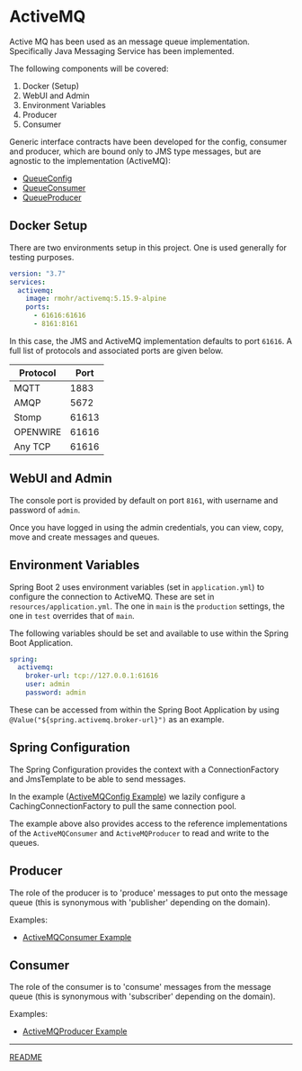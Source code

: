 # ActiveMQ

Active MQ has been used as an message queue implementation. Specifically Java Messaging Service has been
implemented.

The following components will be covered:

 1. Docker (Setup)
 2. WebUI and Admin
 3. Environment Variables
 4. Producer
 5. Consumer
 
 Generic interface contracts have been developed for the config, consumer and producer, which are bound only to
 JMS type messages, but are agnostic to the implementation (ActiveMQ):
 - [QueueConfig](../../src/main/java/com/roboautomator/component/config/message/QueueConfig.java)
 - [QueueConsumer](../../src/main/java/com/roboautomator/component/config/message/QueueConsumer.java)
 - [QueueProducer](../../src/main/java/com/roboautomator/component/config/message/QueueProducer.java)
 
 ## Docker Setup
 
 There are two environments setup in this project. One is used generally for testing purposes.
 
```yaml
version: "3.7"
services:
  activemq:
    image: rmohr/activemq:5.15.9-alpine
    ports:
      - 61616:61616
      - 8161:8161
```

In this case, the JMS and ActiveMQ implementation defaults to port `61616`. A full list of protocols and associated 
ports are given below.

| Protocol | Port     |
|----------|----------|
| MQTT     | 1883     |
| AMQP     | 5672     |
| Stomp    | 61613    |
| OPENWIRE | 61616    |
| Any TCP  | 61616    |

## WebUI and Admin

The console port is provided by default on port `8161`, with username and password of `admin`.

Once you have logged in using the admin credentials, you can view, copy, move and create messages and queues.

## Environment Variables

Spring Boot 2 uses environment variables (set in `application.yml`) to configure the connection to ActiveMQ. These are 
set in `resources/application.yml`. The one in `main` is the `production` settings, the one in `test` overrides that 
of `main`. 

The following variables should be set and available to use within the Spring Boot Application.

```yaml
spring:
  activemq:
    broker-url: tcp://127.0.0.1:61616
    user: admin
    password: admin
```

These can be accessed from within the Spring Boot Application by using `@Value("${spring.activemq.broker-url}")` as an 
example.


## Spring Configuration

The Spring Configuration provides the context with a ConnectionFactory and JmsTemplate to be able to send messages.

In the example 
([ActiveMQConfig Example](../../src/main/java/com/roboautomator/component/config/message/activemq/ActiveMQConfig.java))
we lazily configure a CachingConnectionFactory to pull the same connection pool.

The example above also provides access to the reference implementations of the `ActiveMQConsumer` and `ActiveMQProducer`
to read and write to the queues.

## Producer

The role of the producer is to 'produce' messages to put onto the message queue (this is synonymous with 'publisher' 
depending on the domain).

Examples:
- [ActiveMQConsumer Example](../../src/main/java/com/roboautomator/component/config/message/activemq/consumer/ActiveMQConsumer.java) 

## Consumer

The role of the consumer is to 'consume' messages from the message queue (this is synonymous with 'subscriber' 
depending on the domain).

Examples:
- [ActiveMQProducer Example](../../src/main/java/com/roboautomator/component/config/message/activemq/producer/ActiveMQProducer.java) 

___

[README](../../README.md)